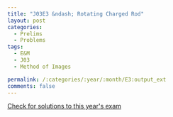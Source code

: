 ```yaml
---
title: "J03E3 &ndash; Rotating Charged Rod"
layout: post
categories:
  - Prelims
  - Problems
tags:
  - E&M
  - J03
  - Method of Images

permalink: /:categories/:year/:month/E3:output_ext
comments: false
---
```

<object data="2003J3E.pdf" type="application/pdf" width="100%" height="500"></object>
<div class="message"><a href='https://princetonprelim.com/prelim/10/'>Check for solutions to this year's exam</a></div>